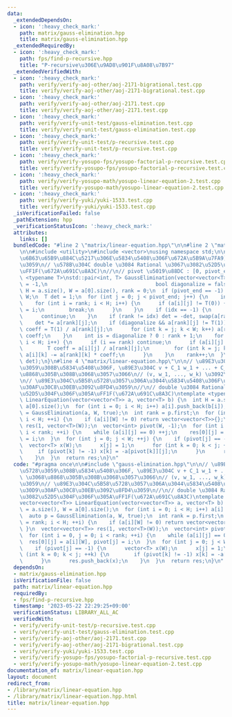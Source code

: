 ```yaml
---
data:
  _extendedDependsOn:
  - icon: ':heavy_check_mark:'
    path: matrix/gauss-elimination.hpp
    title: matrix/gauss-elimination.hpp
  _extendedRequiredBy:
  - icon: ':heavy_check_mark:'
    path: fps/find-p-recursive.hpp
    title: "P-recursive\u306E\u9AD8\u901F\u8A08\u7B97"
  _extendedVerifiedWith:
  - icon: ':heavy_check_mark:'
    path: verify/verify-aoj-other/aoj-2171-bigrational.test.cpp
    title: verify/verify-aoj-other/aoj-2171-bigrational.test.cpp
  - icon: ':heavy_check_mark:'
    path: verify/verify-aoj-other/aoj-2171.test.cpp
    title: verify/verify-aoj-other/aoj-2171.test.cpp
  - icon: ':heavy_check_mark:'
    path: verify/verify-unit-test/gauss-elimination.test.cpp
    title: verify/verify-unit-test/gauss-elimination.test.cpp
  - icon: ':heavy_check_mark:'
    path: verify/verify-unit-test/p-recursive.test.cpp
    title: verify/verify-unit-test/p-recursive.test.cpp
  - icon: ':heavy_check_mark:'
    path: verify/verify-yosupo-fps/yosupo-factorial-p-recursive.test.cpp
    title: verify/verify-yosupo-fps/yosupo-factorial-p-recursive.test.cpp
  - icon: ':heavy_check_mark:'
    path: verify/verify-yosupo-math/yosupo-linear-equation-2.test.cpp
    title: verify/verify-yosupo-math/yosupo-linear-equation-2.test.cpp
  - icon: ':heavy_check_mark:'
    path: verify/verify-yuki/yuki-1533.test.cpp
    title: verify/verify-yuki/yuki-1533.test.cpp
  _isVerificationFailed: false
  _pathExtension: hpp
  _verificationStatusIcon: ':heavy_check_mark:'
  attributes:
    links: []
  bundledCode: "#line 2 \"matrix/linear-equation.hpp\"\n\n#line 2 \"matrix/gauss-elimination.hpp\"\
    \n\n#include <utility>\n#include <vector>\nusing namespace std;\n\n// {rank, det(\u975E\
    \u6B63\u65B9\u884C\u5217\u306E\u5834\u5408\u306F\u672A\u5B9A\u7FA9)} \u3092\u8FD4\
    \u3059\n// \u578B\u304C double \u3084 Rational \u3067\u3082\u52D5\u304F\u306F\u305A\
    \uFF1F(\u672A\u691C\u8A3C)\n//\n// pivot \u5019\u88DC : [0, pivot_end)\ntemplate\
    \ <typename T>\nstd::pair<int, T> GaussElimination(vector<vector<T>> &a, int pivot_end\
    \ = -1,\n                                   bool diagonalize = false) {\n  int\
    \ H = a.size(), W = a[0].size(), rank = 0;\n  if (pivot_end == -1) pivot_end =\
    \ W;\n  T det = 1;\n  for (int j = 0; j < pivot_end; j++) {\n    int idx = -1;\n\
    \    for (int i = rank; i < H; i++) {\n      if (a[i][j] != T(0)) {\n        idx\
    \ = i;\n        break;\n      }\n    }\n    if (idx == -1) {\n      det = 0;\n\
    \      continue;\n    }\n    if (rank != idx) det = -det, swap(a[rank], a[idx]);\n\
    \    det *= a[rank][j];\n    if (diagonalize && a[rank][j] != T(1)) {\n      T\
    \ coeff = T(1) / a[rank][j];\n      for (int k = j; k < W; k++) a[rank][k] *=\
    \ coeff;\n    }\n    int is = diagonalize ? 0 : rank + 1;\n    for (int i = is;\
    \ i < H; i++) {\n      if (i == rank) continue;\n      if (a[i][j] != T(0)) {\n\
    \        T coeff = a[i][j] / a[rank][j];\n        for (int k = j; k < W; k++)\
    \ a[i][k] -= a[rank][k] * coeff;\n      }\n    }\n    rank++;\n  }\n  return make_pair(rank,\
    \ det);\n}\n#line 4 \"matrix/linear-equation.hpp\"\n\n// \u89E3\u304C\u5B58\u5728\
    \u3059\u308B\u5834\u5408\u306F, \u89E3\u304C v + C_1 w_1 + ... + C_k w_k \u3068\
    \u8868\u305B\u308B\u3068\u3057\u3066\n// (v, w_1, ..., w_k) \u3092\u8FD4\u3059\
    \n// \u89E3\u304C\u5B58\u5728\u3057\u306A\u3044\u5834\u5408\u306F\u7A7A\u306E\u30D9\
    \u30AF\u30C8\u30EB\u3092\u8FD4\u3059\n//\n// double \u3084 Rational \u3067\u3082\
    \u52D5\u304F\u306F\u305A\uFF1F(\u672A\u691C\u8A3C)\ntemplate <typename T>\nvector<vector<T>>\
    \ LinearEquation(vector<vector<T>> a, vector<T> b) {\n  int H = a.size(), W =\
    \ a[0].size();\n  for (int i = 0; i < H; i++) a[i].push_back(b[i]);\n  auto p\
    \ = GaussElimination(a, W, true);\n  int rank = p.first;\n  for (int i = rank;\
    \ i < H; ++i) {\n    if (a[i][W] != 0) return vector<vector<T>>{};\n  }\n  vector<vector<T>>\
    \ res(1, vector<T>(W));\n  vector<int> pivot(W, -1);\n  for (int i = 0, j = 0;\
    \ i < rank; ++i) {\n    while (a[i][j] == 0) ++j;\n    res[0][j] = a[i][W], pivot[j]\
    \ = i;\n  }\n  for (int j = 0; j < W; ++j) {\n    if (pivot[j] == -1) {\n    \
    \  vector<T> x(W);\n      x[j] = 1;\n      for (int k = 0; k < j; ++k) {\n   \
    \     if (pivot[k] != -1) x[k] = -a[pivot[k]][j];\n      }\n      res.push_back(x);\n\
    \    }\n  }\n  return res;\n}\n"
  code: "#pragma once\n\n#include \"gauss-elimination.hpp\"\n\n// \u89E3\u304C\u5B58\
    \u5728\u3059\u308B\u5834\u5408\u306F, \u89E3\u304C v + C_1 w_1 + ... + C_k w_k\
    \ \u3068\u8868\u305B\u308B\u3068\u3057\u3066\n// (v, w_1, ..., w_k) \u3092\u8FD4\
    \u3059\n// \u89E3\u304C\u5B58\u5728\u3057\u306A\u3044\u5834\u5408\u306F\u7A7A\u306E\
    \u30D9\u30AF\u30C8\u30EB\u3092\u8FD4\u3059\n//\n// double \u3084 Rational \u3067\
    \u3082\u52D5\u304F\u306F\u305A\uFF1F(\u672A\u691C\u8A3C)\ntemplate <typename T>\n\
    vector<vector<T>> LinearEquation(vector<vector<T>> a, vector<T> b) {\n  int H\
    \ = a.size(), W = a[0].size();\n  for (int i = 0; i < H; i++) a[i].push_back(b[i]);\n\
    \  auto p = GaussElimination(a, W, true);\n  int rank = p.first;\n  for (int i\
    \ = rank; i < H; ++i) {\n    if (a[i][W] != 0) return vector<vector<T>>{};\n \
    \ }\n  vector<vector<T>> res(1, vector<T>(W));\n  vector<int> pivot(W, -1);\n\
    \  for (int i = 0, j = 0; i < rank; ++i) {\n    while (a[i][j] == 0) ++j;\n  \
    \  res[0][j] = a[i][W], pivot[j] = i;\n  }\n  for (int j = 0; j < W; ++j) {\n\
    \    if (pivot[j] == -1) {\n      vector<T> x(W);\n      x[j] = 1;\n      for\
    \ (int k = 0; k < j; ++k) {\n        if (pivot[k] != -1) x[k] = -a[pivot[k]][j];\n\
    \      }\n      res.push_back(x);\n    }\n  }\n  return res;\n}\n"
  dependsOn:
  - matrix/gauss-elimination.hpp
  isVerificationFile: false
  path: matrix/linear-equation.hpp
  requiredBy:
  - fps/find-p-recursive.hpp
  timestamp: '2023-05-22 22:29:25+09:00'
  verificationStatus: LIBRARY_ALL_AC
  verifiedWith:
  - verify/verify-unit-test/p-recursive.test.cpp
  - verify/verify-unit-test/gauss-elimination.test.cpp
  - verify/verify-aoj-other/aoj-2171.test.cpp
  - verify/verify-aoj-other/aoj-2171-bigrational.test.cpp
  - verify/verify-yuki/yuki-1533.test.cpp
  - verify/verify-yosupo-fps/yosupo-factorial-p-recursive.test.cpp
  - verify/verify-yosupo-math/yosupo-linear-equation-2.test.cpp
documentation_of: matrix/linear-equation.hpp
layout: document
redirect_from:
- /library/matrix/linear-equation.hpp
- /library/matrix/linear-equation.hpp.html
title: matrix/linear-equation.hpp
---
```

